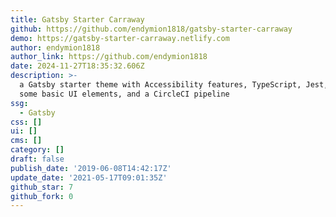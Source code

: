 ```yaml
---
title: Gatsby Starter Carraway
github: https://github.com/endymion1818/gatsby-starter-carraway
demo: https://gatsby-starter-carraway.netlify.com
author: endymion1818
author_link: https://github.com/endymion1818
date: 2024-11-27T18:35:32.606Z
description: >-
  a Gatsby starter theme with Accessibility features, TypeScript, Jest, Cypress,
  some basic UI elements, and a CircleCI pipeline
ssg:
  - Gatsby
css: []
ui: []
cms: []
category: []
draft: false
publish_date: '2019-06-08T14:42:17Z'
update_date: '2021-05-17T09:01:35Z'
github_star: 7
github_fork: 0
---
```

